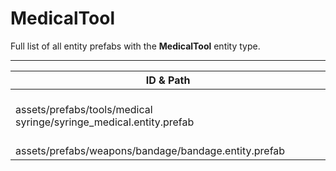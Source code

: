 # MedicalTool
Full list of all <Badge type="warning" text="2"/> entity prefabs with the **MedicalTool** entity type.

---
| ID & Path |
| --- |
| <a href="#283937635"><Badge id="283937635" type="tip" text="#"/></a> <Badge type="tip" text="283937635"/> <Badge type="info" text="ViewModel"/> <Badge type="info" text="HideIfOwnerFirstPerson"/> <br> assets/prefabs/tools/medical syringe/syringe_medical.entity.prefab |
| <a href="#1383987667"><Badge id="1383987667" type="tip" text="#"/></a> <Badge type="tip" text="1383987667"/> <Badge type="info" text="ViewModel"/> <Badge type="info" text="HideIfOwnerFirstPerson"/> <br> assets/prefabs/weapons/bandage/bandage.entity.prefab |
